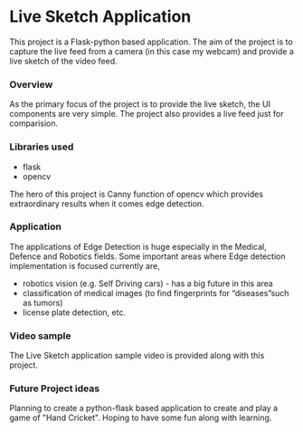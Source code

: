 # Live Sketch Application

This project is a Flask-python based application. The aim of the project is to capture the live feed from a camera (in this case my webcam) and provide a live sketch of the video feed.

### Overview
As the primary focus of the project is to provide the live sketch, the UI components are very simple. The project also provides a live feed just for comparision. 

### Libraries used 
 - flask
 - opencv
 
The hero of this project is Canny function of opencv which provides extraordinary results when it comes edge detection.

### Application
The applications of Edge Detection is huge especially in the Medical, Defence and Robotics fields. Some important areas where Edge detection implementation is focused currently are,
- robotics vision (e.g. Self Driving cars) - has a big future in this area
- classification of medical images (to find fingerprints for “diseases”such as tumors)
- license plate detection, etc.

### Video sample
The Live Sketch application sample video is provided along with this project.

### Future Project ideas
Planning to create a python-flask based application to create and play a game of "Hand Cricket". Hoping to have some fun along with learning.
